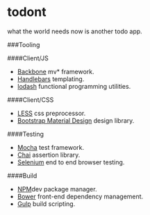 # todont
what the world needs now is another todo app. 


###Tooling

####Client/JS
- [Backbone](http://backbonejs.org/) mv* framework.
- [Handlebars](http://handlebarsjs.com/) templating.
- [lodash](https://lodash.com/) functional programming utilities.

####Client/CSS
- [LESS](http://lesscss.org/) css preprocessor. 
- [Bootstrap Material Design](https://github.com/FezVrasta/bootstrap-material-design) design library. 

####Testing
- [Mocha](http://mochajs.org/) test framework.
- [Chai](http://chaijs.com/) assertion library.
- [Selenium](http://docs.seleniumhq.org/docs/01_introducing_selenium.jsp) end to end browser testing.

####Build
- [NPM](https://github.com/npm/npm)dev package manager.
- [Bower](http://bower.io/) front-end dependency management.
- [Gulp](http://gulpjs.com/) build scripting.
